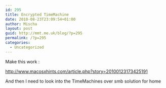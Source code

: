 ```yaml
---
id: 295
title: Encrypted TimeMachine
date: 2010-08-23T23:09:54+01:00
author: Mischa
layout: post
guid: http://mmt.me.uk/blog/?p=295
permalink: /?p=295
categories:
  - Uncategorized
---
```

Make this work :

http://www.macosxhints.com/article.php?story=20100123173425191

And then I need to look into the TimeMachines over smb solution for home